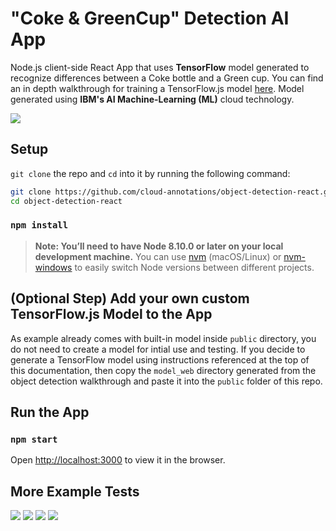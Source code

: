# "Coke & GreenCup" Detection AI App

Node.js client-side React App that uses **TensorFlow** model generated to recognize differences between a Coke bottle and a Green cup. You can find an in depth walkthrough for training a TensorFlow.js model [here](https://github.com/cloud-annotations/training/). Model generated using **IBM's AI Machine-Learning (ML)** cloud technology.

![](docs/_images/coke+cup_1.png)

## Setup
`git clone` the repo and `cd` into it by running the following command:

```bash
git clone https://github.com/cloud-annotations/object-detection-react.git
cd object-detection-react
```

### `npm install`

> **Note: You’ll need to have Node 8.10.0 or later on your local development machine.** You can use [nvm](https://github.com/creationix/nvm#installation) (macOS/Linux) or [nvm-windows](https://github.com/coreybutler/nvm-windows#node-version-manager-nvm-for-windows) to easily switch Node versions between different projects.

## (Optional Step) Add your own custom TensorFlow.js Model to the App
As example already comes with built-in model inside `public` directory, you do not need to create a model for intial use and testing. If you decide to generate a TensorFlow model using instructions referenced at the top of this documentation, then copy the `model_web` directory generated from the object detection walkthrough and paste it into the `public` folder of this repo.

## Run the App
### `npm start`

Open [http://localhost:3000](http://localhost:3000) to view it in the browser.

## More Example Tests

![](docs/_images/coke+cup_3.png)
![](docs/_images/coke+cup+emptyglass.png)
![](docs/_images/coke+cup+iphonecoke.png)
![](docs/_images/coke+cup+iphonecup.png)


